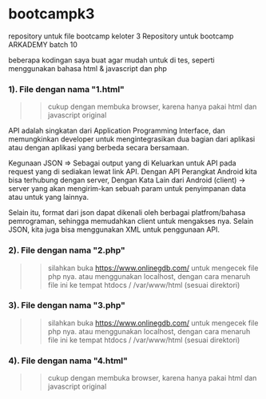 # bootcampk3
repository untuk file bootcamp keloter 3
Repository untuk bootcamp ARKADEMY batch 10

beberapa kodingan saya buat agar mudah untuk di tes, seperti menggunakan bahasa html & javascript dan php

### 1). File dengan nama "1.html"

>> cukup dengan membuka browser, karena hanya pakai html dan javascript original

API adalah singkatan dari Application Programming Interface, dan memungkinkan developer untuk mengintegrasikan dua bagian dari aplikasi atau dengan aplikasi yang berbeda secara bersamaan.

Kegunaan JSON => Sebagai output yang di Keluarkan untuk API pada request yang di sediakan lewat link API. Dengan API Perangkat Android kita bisa terhubung dengan server, Dengan Kata Lain dari Android (client) -> server yang akan mengirim-kan sebuah param untuk penyimpanan data atau untuk yang lainnya.

Selain itu, format dari json dapat dikenali oleh berbagai platfrom/bahasa pemrograman, sehingga memudahkan client untuk mengakses nya. Selain JSON, kita juga bisa menggunakan XML untuk penggunaan API.

### 2). File dengan nama "2.php"

>> silahkan buka https://www.onlinegdb.com/ untuk mengecek file php nya. atau menggunakan localhost, dengan cara menaruh file      ini ke tempat htdocs / /var/www/html (sesuai direktori)

### 3). File dengan nama "3.php"

>> silahkan buka https://www.onlinegdb.com/ untuk mengecek file php nya. atau menggunakan localhost, dengan cara menaruh file      ini ke tempat htdocs / /var/www/html (sesuai direktori)

### 4). File dengan nama "4.html"

>> cukup dengan membuka browser, karena hanya pakai html dan javascript original
